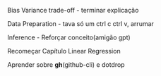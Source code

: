 Bias Variance trade-off - terminar explicação

Data Preparation - tava só um ctrl c ctrl v, arrumar

Inference - Reforçar conceito(amigão gpt)

Recomeçar Capítulo Linear Regression

Aprender sobre **gh**(github-cli) e dotdrop 